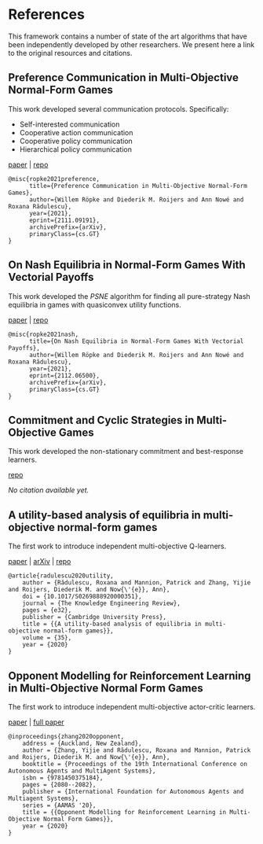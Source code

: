 # References
This framework contains a number of state of the art algorithms that have been independently developed by other researchers. We present here a link to the original resources and citations.

## Preference Communication in Multi-Objective Normal-Form Games
This work developed several communication protocols. Specifically:
- Self-interested communication
- Cooperative action communication
- Cooperative policy communication
- Hierarchical policy communication 

[paper](https://arxiv.org/abs/2111.09191) | [repo](https://github.com/wilrop/communication_monfg)

```
@misc{ropke2021preference,
      title={Preference Communication in Multi-Objective Normal-Form Games}, 
      author={Willem Röpke and Diederik M. Roijers and Ann Nowé and Roxana Rădulescu},
      year={2021},
      eprint={2111.09191},
      archivePrefix={arXiv},
      primaryClass={cs.GT}
}
```

## On Nash Equilibria in Normal-Form Games With Vectorial Payoffs
This work developed the *PSNE* algorithm for finding all pure-strategy Nash equilibria in games with quasiconvex utility functions.

[paper](https://arxiv.org/abs/2112.06500) | [repo](https://github.com/wilrop/Nash-Equilibria-MONFG)

```
@misc{ropke2021nash,
      title={On Nash Equilibria in Normal-Form Games With Vectorial Payoffs}, 
      author={Willem Röpke and Diederik M. Roijers and Ann Nowé and Roxana Rădulescu},
      year={2021},
      eprint={2112.06500},
      archivePrefix={arXiv},
      primaryClass={cs.GT}
}
```

## Commitment and Cyclic Strategies in Multi-Objective Games
This work developed the non-stationary commitment and best-response learners.

[repo](https://github.com/wilrop/Cyclic-Equilibria-MONFG)

*No citation available yet.*

## A utility-based analysis of equilibria in multi-objective normal-form games
The first work to introduce independent multi-objective Q-learners.

[paper](https://www.cambridge.org/core/journals/knowledge-engineering-review/article/abs/utilitybased-analysis-of-equilibria-in-multiobjective-normalform-games/00229BD20BB55C72B7DF80007E5725E1) | [arXiv](https://arxiv.org/abs/2001.08177) | [repo](https://github.com/rradules/equilibria_monfg)

```
@article{radulescu2020utility,
    author = {Rădulescu, Roxana and Mannion, Patrick and Zhang, Yijie and Roijers, Diederik M. and Now{\'{e}}, Ann},
    doi = {10.1017/S0269888920000351},
    journal = {The Knowledge Engineering Review},
    pages = {e32},
    publisher = {Cambridge University Press},
    title = {{A utility-based analysis of equilibria in multi-objective normal-form games}},
    volume = {35},
    year = {2020}
}
```

## Opponent Modelling for Reinforcement Learning in Multi-Objective Normal Form Games
The first work to introduce independent multi-objective actor-critic learners.

[paper](https://www.ifaamas.org/Proceedings/aamas2020/pdfs/p2080.pdf) | [full paper](https://ala2020.vub.ac.be/papers/ALA2020_paper_32.pdf)

```
@inproceedings{zhang2020opponent,
    address = {Auckland, New Zealand},
    author = {Zhang, Yijie and Rădulescu, Roxana and Mannion, Patrick and Roijers, Diederik M. and Now{\'{e}}, Ann},
    booktitle = {Proceedings of the 19th International Conference on Autonomous Agents and MultiAgent Systems},
    isbn = {9781450375184},
    pages = {2080--2082},
    publisher = {International Foundation for Autonomous Agents and Multiagent Systems},
    series = {AAMAS '20},
    title = {{Opponent Modelling for Reinforcement Learning in Multi-Objective Normal Form Games}},
    year = {2020}
}
```